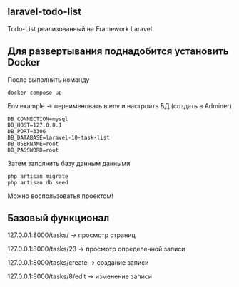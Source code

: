 ## laravel-todo-list
Todo-List реализованный на Framework Laravel

## **Для развертывания поднадобится установить Docker**
После выполнить команду
```
docker compose up
```
Env.example -> переименовать в env и настроить БД (создать в Adminer)
```
DB_CONNECTION=mysql
DB_HOST=127.0.0.1
DB_PORT=3306
DB_DATABASE=laravel-10-task-list
DB_USERNAME=root
DB_PASSWORD=root
```
Затем заполнить базу данным данными
```
php artisan migrate
php artisan db:seed
```
Можно воспользоватья проектом!

## **Базовый функционал**
127.0.0.1:8000/tasks/ -> просмотр страниц

127.0.0.1:8000/tasks/23 -> просмотр определенной записи

127.0.0.1:8000/tasks/create -> создание записи

127.0.0.1:8000/tasks/8/edit -> изменение записи
